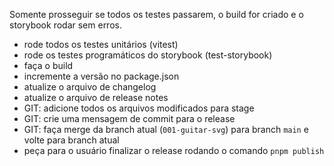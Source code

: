 Somente prosseguir se todos os testes passarem, o build for criado e o storybook rodar sem erros.

- rode todos os testes unitários (vitest)
- rode os testes programáticos do storybook (test-storybook)
- faça o build
- incremente a versão no package.json
- atualize o arquivo de changelog
- atualize o arquivo de release notes
- GIT: adicione todos os arquivos modificados para stage
- GIT: crie uma mensagem de commit para o release
- GIT: faça merge da branch atual (`001-guitar-svg`) para branch `main` e volte para branch atual
- peça para o usuário finalizar o release rodando o comando `pnpm publish`
